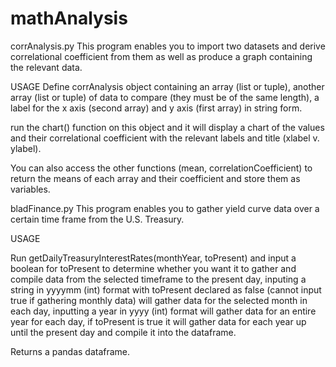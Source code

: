 # mathAnalysis

corrAnalysis.py
This program enables you to import two datasets and derive correlational coefficient from them as well as produce a graph containing the relevant data.

USAGE
Define corrAnalysis object containing an array (list or tuple), another array (list or tuple) of data to compare (they must be of the same length), a label for the x axis (second array) and y axis (first array) in string form.

run the chart() function on this object and it will display a chart of the values and their correlational coefficient with the relevant labels and title (xlabel v. ylabel).

You can also access the other functions (mean, correlationCoefficient) to return the means of each array and their coefficient and store them as variables.


bladFinance.py
This program enables you to gather yield curve data over a certain time frame from the U.S. Treasury.

USAGE


Run getDailyTreasuryInterestRates(monthYear, toPresent) and input a boolean for toPresent to determine whether you want it to gather and compile data from the selected timeframe to the present day, inputing a string in yyyymm (int) format with toPresent declared as false (cannot input true if gathering monthly data) will gather data for the selected month in each day, inputting a year in yyyy (int) format will gather data for an entire year for each day, if toPresent is true it will gather data for each year up until the present day and compile it into the dataframe.

Returns a pandas dataframe.
